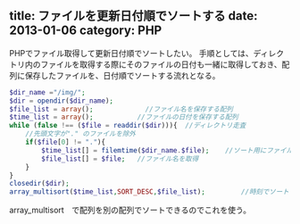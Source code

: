 title: ファイルを更新日付順でソートする
date: 2013-01-06
category: PHP
---

PHPでファイル取得して更新日付順でソートしたい。
手順としては、ディレクトリ内のファイルを取得する際にそのファイルの日付も一緒に取得しておき、配列に保存したファイルを、日付順でソートする流れとなる。

``` php
$dir_name ="/img/";            
$dir = opendir($dir_name);
$file_list = array();             //ファイル名を保存する配列
$time_list = array();           //ファイルの日付を保存する配列
while (false !== ($file = readdir($dir))){  //ディレクトリ走査
    //先頭文字が"." のファイルを除外
    if($file[0] != "."){
        $time_list[] = filemtime($dir_name.$file);    //ソート用にファイル時刻を取得
        $file_list[] = $file;   //ファイル名を取得
    }
}
closedir($dir);
array_multisort($time_list,SORT_DESC,$file_list);         //時刻でソート
```

array_multisort　で配列を別の配列でソートできるのでこれを使う。